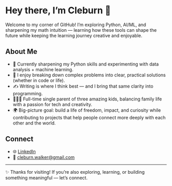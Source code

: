 # Hey there, I’m Cleburn 👋

Welcome to my corner of GitHub! I’m exploring Python, AI/ML, and sharpening my math intuition — learning how these tools can shape the future while keeping the learning journey creative and enjoyable.

## About Me
- 🚀 Currently sharpening my Python skills and experimenting with data analysis + machine learning.  
- 🧩 I enjoy breaking down complex problems into clear, practical solutions (whether in code or life).  
- ✍️ Writing is where I think best — and I bring that same clarity into programming.  
- 👨‍👧‍👦 Full-time single parent of three amazing kids, balancing family life with a passion for tech and creativity.  
- 🌍 Big-picture goal: build a life of freedom, impact, and curiosity while contributing to projects that help people connect more deeply with each other and the world.  

## Connect
- 🌐 [LinkedIn](https://www.linkedin.com/)  
- 📧 cleburn.walker@gmail.com  

---
✨ Thanks for visiting! If you’re also exploring, learning, or building something meaningful — let’s connect.
